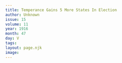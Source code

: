 ```yaml
---
title: Temperance Gains 5 More States In Election
author: Unknown
issue: 15
volume: 11
year: 1916
month: 47
day: V
tags:
layout: page.njk
image:
---
```


